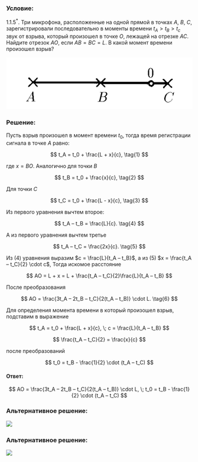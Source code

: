 ###  Условие:

$1.1.5^*.$ Три микрофона, расположенные на одной прямой в точках $A$, $B$, $C$, зарегистрировали последовательно в моменты времени $t_A > t_B > t_c$ звук от взрыва, который произошел в точке $O$, лежащей на отрезке $AC$. Найдите отрезок $AO$, если $AB = BC = L$. В какой момент времени произошел взрыв?

![ К задаче $1.1.5$ |582x162, 42%](../../img/1.1.5/statement.png)

###  Решение:

Пусть взрыв произошел в момент времени $t_0$, тогда время регистрации сигнала в точке $A$ равно:

$$
t_A = t_0 + \frac{L + x}{c}, \tag{1}
$$

где $x = BO$. Аналогично для точки $B$

$$
t_B = t_0 + \frac{x}{c}, \tag{2}
$$

Для точки $C$

$$
t_C = t_0 + \frac{L - x}{c}, \tag{3}
$$

Из первого уравнения вычтем второе:

$$
t_A – t_B = \frac{L}{c}. \tag{4}
$$

А из первого уравнения вычтем третье

$$
t_A – t_C = \frac{2x}{c}. \tag{5}
$$

Из $(4)$ уравнения выразим $c = \frac{L}{t_A – t_B}$, а из $(5)$ $x = \frac{t_A – t_C}{2} \cdot c$, Тогда искомое расстояние

$$
AO = L + x = L + \frac{t_A – t_C}{2}\frac{L}{t_A – t_B}
$$

После преобразования

$$
AO = \frac{3t_A – 2t_B – t_C}{2(t_A – t_B)} \cdot L. \tag{6}
$$

Для определения момента времени в который произошел взрыв, подставим в выражение

$$
t_A = t_0 + \frac{L + x}{c}, \; c = \frac{L}{t_A – t_B}
$$

$$
\frac{t_A – t_C}{2} = \frac{x}{c}
$$

после преобразований

$$
t_0 = t_B - \frac{1}{2} \cdot (t_A – t_C)
$$

#### Ответ:

$$
AO = \frac{3t_A – 2t_B – t_C}{2(t_A – t_B)} \cdot L, \; t_0 = t_B - \frac{1}{2} \cdot (t_A – t_C)
$$

###  Альтернативное решение:

![](https://www.youtube.com/embed/jbjI35oPyyA)

###  Альтернативное решение:

![](https://www.youtube.com/embed/d7uwuAqMPCo)
